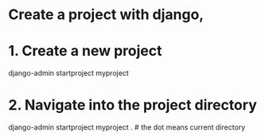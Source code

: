 # Create a project with  django,

# 1. Create a new project

django-admin startproject myproject

# 2. Navigate into the project directory

django-admin startproject myproject . #  the dot means current directory
 